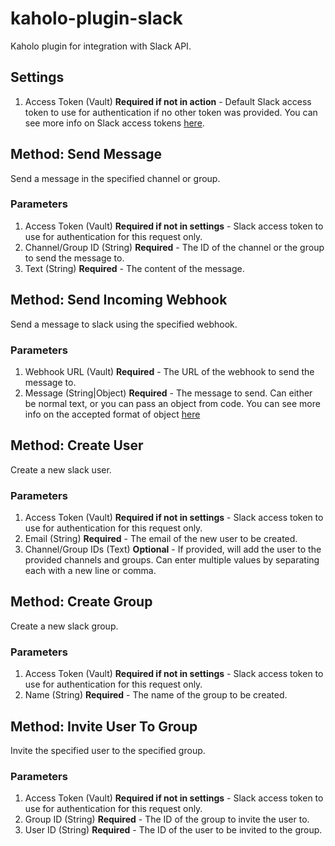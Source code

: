 # kaholo-plugin-slack
Kaholo plugin for integration with Slack API.

## Settings
1. Access Token (Vault) **Required if not in action** - Default Slack access token to use for authentication if no other token was provided. You can see more info on Slack access tokens [here](https://api.slack.com/authentication/token-types).

## Method: Send Message
Send a message in the specified channel or group.

### Parameters
1. Access Token (Vault) **Required if not in settings** - Slack access token to use for authentication for this request only.
2. Channel/Group ID (String) **Required** - The ID of the channel or the group to send the message to.
3. Text (String) **Required** - The content of the message.

## Method: Send Incoming Webhook
Send a message to slack using the specified webhook.

### Parameters
1. Webhook URL (Vault) **Required** - The URL of the webhook to send the message to.
2. Message (String|Object) **Required** - The message to send. Can either be normal text, or you can pass an object from code. You can see more info on the accepted format of object [here](https://api.slack.com/messaging/webhooks#advanced_message_formatting)

## Method: Create User
Create a new slack user.

### Parameters
1. Access Token (Vault) **Required if not in settings** - Slack access token to use for authentication for this request only.
2. Email (String) **Required** - The email of the new user to be created.
3. Channel/Group IDs (Text) **Optional** - If provided, will add the user to the provided channels and groups. Can enter multiple values by separating each with a new line or comma.

## Method: Create Group
Create a new slack group.

### Parameters
1. Access Token (Vault) **Required if not in settings** - Slack access token to use for authentication for this request only.
2. Name (String) **Required** - The name of the group to be created.

## Method: Invite User To Group
Invite the specified user to the specified group.

### Parameters
1. Access Token (Vault) **Required if not in settings** - Slack access token to use for authentication for this request only.
2. Group ID (String) **Required** - The ID of the group to invite the user to.
3. User ID (String) **Required** - The ID of the user to be invited to the group.
